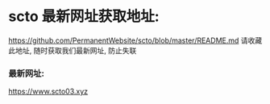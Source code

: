 # scto 最新网址获取地址: 
https://github.com/PermanentWebsite/scto/blob/master/README.md
请收藏此地址, 随时获取我们最新网址, 防止失联

### 最新网址:

https://www.scto03.xyz

